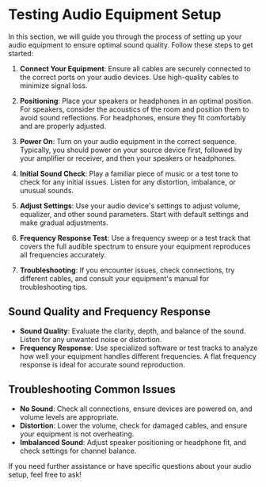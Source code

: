 # Testing Audio Equipment Setup

In this section, we will guide you through the process of setting up your audio equipment to ensure optimal sound quality. Follow these steps to get started:

1. **Connect Your Equipment**: Ensure all cables are securely connected to the correct ports on your audio devices. Use high-quality cables to minimize signal loss.

2. **Positioning**: Place your speakers or headphones in an optimal position. For speakers, consider the acoustics of the room and position them to avoid sound reflections. For headphones, ensure they fit comfortably and are properly adjusted.

3. **Power On**: Turn on your audio equipment in the correct sequence. Typically, you should power on your source device first, followed by your amplifier or receiver, and then your speakers or headphones.

4. **Initial Sound Check**: Play a familiar piece of music or a test tone to check for any initial issues. Listen for any distortion, imbalance, or unusual sounds.

5. **Adjust Settings**: Use your audio device's settings to adjust volume, equalizer, and other sound parameters. Start with default settings and make gradual adjustments.

6. **Frequency Response Test**: Use a frequency sweep or a test track that covers the full audible spectrum to ensure your equipment reproduces all frequencies accurately.

7. **Troubleshooting**: If you encounter issues, check connections, try different cables, and consult your equipment's manual for troubleshooting tips.

## Sound Quality and Frequency Response

- **Sound Quality**: Evaluate the clarity, depth, and balance of the sound. Listen for any unwanted noise or distortion.
- **Frequency Response**: Use specialized software or test tracks to analyze how well your equipment handles different frequencies. A flat frequency response is ideal for accurate sound reproduction.

## Troubleshooting Common Issues

- **No Sound**: Check all connections, ensure devices are powered on, and volume levels are appropriate.
- **Distortion**: Lower the volume, check for damaged cables, and ensure your equipment is not overheating.
- **Imbalanced Sound**: Adjust speaker positioning or headphone fit, and check settings for channel balance.

If you need further assistance or have specific questions about your audio setup, feel free to ask!


